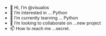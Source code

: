 - 👋 Hi, I’m @visualos
- 👀 I’m interested in ... Python
- 🌱 I’m currently learning ... Python
- 💞️ I’m looking to collaborate on ...new project
- 📫 How to reach me ...secret. 

<!---
visualos/visualos is a ✨ special ✨ repository because its `README.md` (this file) appears on your GitHub profile.
You can click the Preview link to take a look at your changes.
--->
